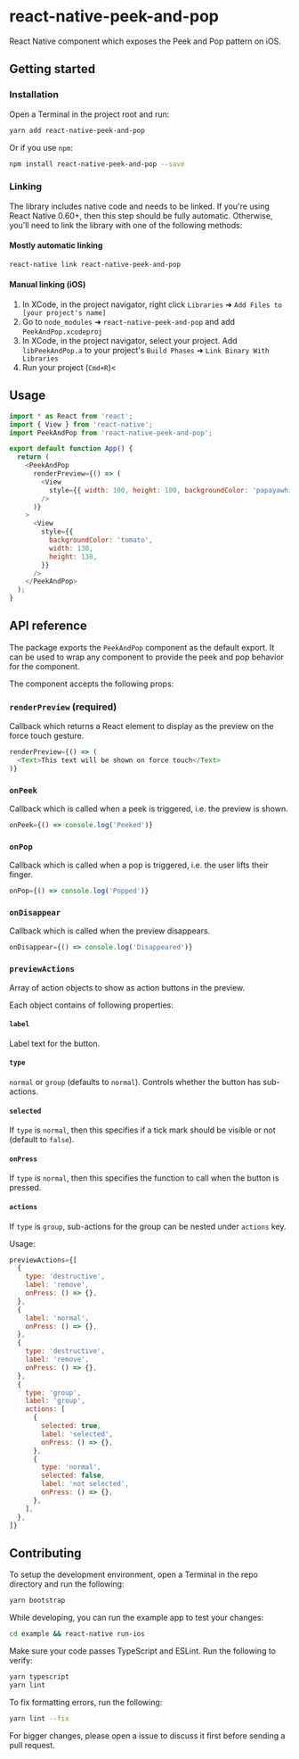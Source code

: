# react-native-peek-and-pop

React Native component which exposes the Peek and Pop pattern on iOS.

## Getting started

### Installation

Open a Terminal in the project root and run:

```sh
yarn add react-native-peek-and-pop
```

Or if you use `npm`:

```sh
npm install react-native-peek-and-pop --save
```

### Linking

The library includes native code and needs to be linked. If you're using React Native 0.60+, then this step should be fully automatic. Otherwise, you'll need to link the library with one of the following methods:

#### Mostly automatic linking

```sh
react-native link react-native-peek-and-pop
```

#### Manual linking (iOS)

1. In XCode, in the project navigator, right click `Libraries` ➜ `Add Files to [your project's name]`
2. Go to `node_modules` ➜ `react-native-peek-and-pop` and add `PeekAndPop.xcodeproj`
3. In XCode, in the project navigator, select your project. Add `libPeekAndPop.a` to your project's `Build Phases` ➜ `Link Binary With Libraries`
4. Run your project (`Cmd+R`)<

## Usage

```js
import * as React from 'react';
import { View } from 'react-native';
import PeekAndPop from 'react-native-peek-and-pop';

export default function App() {
  return (
    <PeekAndPop
      renderPreview={() => (
        <View
          style={{ width: 100, height: 100, backgroundColor: 'papayawhip' }}
        />
      )}
    >
      <View
        style={{
          backgroundColor: 'tomato',
          width: 130,
          height: 130,
        }}
      />
    </PeekAndPop>
  );
}
```

## API reference

The package exports the `PeekAndPop` component as the default export. It can be used to wrap any component to provide the peek and pop behavior for the component.

The component accepts the following props:

### `renderPreview` (required)

Callback which returns a React element to display as the preview on the force touch gesture.

```js
renderPreview={() => (
  <Text>This text will be shown on force touch</Text>
)}
```

### `onPeek`

Callback which is called when a peek is triggered, i.e. the preview is shown.

```js
onPeek={() => console.log('Peeked')}
```

### `onPop`

Callback which is called when a pop is triggered, i.e. the user lifts their finger.

```js
onPop={() => console.log('Popped')}
```

### `onDisappear`

Callback which is called when the preview disappears.

```js
onDisappear={() => console.log('Disappeared')}
```

### `previewActions`

Array of action objects to show as action buttons in the preview.

Each object contains of following properties:

#### `label`

Label text for the button.

#### `type`

`normal` or `group` (defaults to `normal`). Controls whether the button has sub-actions.

#### `selected`

If `type` is `normal`, then this specifies if a tick mark should be visible or not (default to `false`).

#### `onPress`

If `type` is `normal`, then this specifies the function to call when the button is pressed.

#### `actions`

If `type` is `group`, sub-actions for the group can be nested under `actions` key.

Usage:

```js
previewActions={[
  {
    type: 'destructive',
    label: 'remove',
    onPress: () => {},
  },
  {
    label: 'normal',
    onPress: () => {},
  },
  {
    type: 'destructive',
    label: 'remove',
    onPress: () => {},
  },
  {
    type: 'group',
    label: 'group',
    actions: [
      {
        selected: true,
        label: 'selected',
        onPress: () => {},
      },
      {
        type: 'normal',
        selected: false,
        label: 'not selected',
        onPress: () => {},
      },
    ],
  },
]}
```

## Contributing

To setup the development environment, open a Terminal in the repo directory and run the following:

```sh
yarn bootstrap
```

While developing, you can run the example app to test your changes:

```sh
cd example && react-native run-ios
```

Make sure your code passes TypeScript and ESLint. Run the following to verify:

```sh
yarn typescript
yarn lint
```

To fix formatting errors, run the following:

```sh
yarn lint --fix
```

For bigger changes, please open a issue to discuss it first before sending a pull request.
